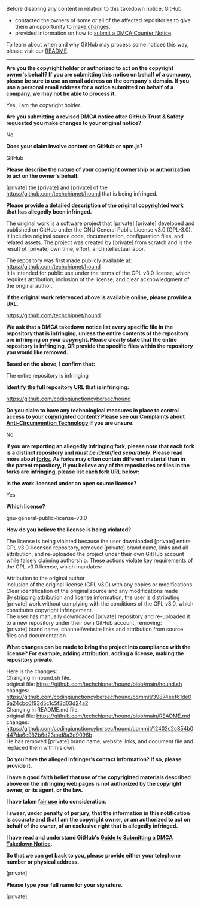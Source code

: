 Before disabling any content in relation to this takedown notice, GitHub
- contacted the owners of some or all of the affected repositories to give them an opportunity to [make changes](https://docs.github.com/en/github/site-policy/dmca-takedown-policy#a-how-does-this-actually-work).
- provided information on how to [submit a DMCA Counter Notice](https://docs.github.com/en/articles/guide-to-submitting-a-dmca-counter-notice).

To learn about when and why GitHub may process some notices this way, please visit our [README](https://github.com/github/dmca/blob/master/README.md#anatomy-of-a-takedown-notice).

---

**Are you the copyright holder or authorized to act on the copyright owner's behalf? If you are submitting this notice on behalf of a company, please be sure to use an email address on the company's domain. If you use a personal email address for a notice submitted on behalf of a company, we may not be able to process it.**

Yes, I am the copyright holder.

**Are you submitting a revised DMCA notice after GitHub Trust & Safety requested you make changes to your original notice?**

No

**Does your claim involve content on GitHub or npm.js?**

GitHub

**Please describe the nature of your copyright ownership or authorization to act on the owner's behalf.**

[private] the [private] and [private] of the https://github.com/techchipnet/hound that is being infringed.

**Please provide a detailed description of the original copyrighted work that has allegedly been infringed.**

The original work is a software project that [private] [private] developed and published on GitHub under the GNU General Public License v3.0 (GPL-3.0). It includes original source code, documentation, configuration files, and related assets. The project was created by [private] from scratch and is the result of [private] own time, effort, and intellectual labor.

The repository was first made publicly available at:  
https://github.com/techchipnet/hound  
It is intended for public use under the terms of the GPL v3.0 license, which requires attribution, inclusion of the license, and clear acknowledgment of the original author.

**If the original work referenced above is available online, please provide a URL.**

https://github.com/techchipnet/hound

**We ask that a DMCA takedown notice list every specific file in the repository that is infringing, unless the entire contents of the repository are infringing on your copyright. Please clearly state that the entire repository is infringing, OR provide the specific files within the repository you would like removed.**

**Based on the above, I confirm that:**

The entire repository is infringing

**Identify the full repository URL that is infringing:**

https://github.com/codingjunctioncybersec/hound

**Do you claim to have any technological measures in place to control access to your copyrighted content? Please see our <a href="https://docs.github.com/articles/guide-to-submitting-a-dmca-takedown-notice#complaints-about-anti-circumvention-technology">Complaints about Anti-Circumvention Technology</a> if you are unsure.**

No

**If you are reporting an allegedly infringing fork, please note that each fork is a distinct repository and <i>must be identified separately</i>. Please read more about <a href="https://docs.github.com/articles/dmca-takedown-policy#b-what-about-forks-or-whats-a-fork">forks.</a> As forks may often contain different material than in the parent repository, if you believe any of the repositories or files in the forks are infringing, please list each fork URL below:**

**Is the work licensed under an open source license?**

Yes

**Which license?**

gnu-general-public-license-v3.0

**How do you believe the license is being violated?**

The license is being violated because the user downloaded [private] entire GPL v3.0-licensed repository, removed [private] brand name, links and all attribution, and re-uploaded the project under their own GitHub account while falsely claiming authorship. These actions violate key requirements of the GPL v3.0 license, which mandates:

Attribution to the original author  
Inclusion of the original license (GPL v3.0) with any copies or modifications  
Clear identification of the original source and any modifications made  
By stripping attribution and license information, the user is distributing [private] work without complying with the conditions of the GPL v3.0, which constitutes copyright infringement.  
The user has manually downloaded [private] repository and re-uploaded it to a new repository under their own GitHub account, removing:  
[private] brand name, channel/website links and attribution from source files and documentation

**What changes can be made to bring the project into compliance with the license? For example, adding attribution, adding a license, making the repository private.**

Here is the changes:  
Changing in hound.sh file.  
original file: https://github.com/techchipnet/hound/blob/main/hound.sh  
changes:  
https://github.com/codingjunctioncybersec/hound/commit/39874eef61de06a24cbc6193d5c1c5f3d03d24a2  
Changing in README.md file.  
original file: https://github.com/techchipnet/hound/blob/main/README.md  
changes:  
https://github.com/codingjunctioncybersec/hound/commit/12402c2c854b0447da6c982b6d23ead8a3d9096b  
He has removed [private] brand name, website links, and document file and replaced them with his own.

**Do you have the alleged infringer’s contact information? If so, please provide it.**

**I have a good faith belief that use of the copyrighted materials described above on the infringing web pages is not authorized by the copyright owner, or its agent, or the law.**

**I have taken <a href="https://www.lumendatabase.org/topics/22">fair use</a> into consideration.**

**I swear, under penalty of perjury, that the information in this notification is accurate and that I am the copyright owner, or am authorized to act on behalf of the owner, of an exclusive right that is allegedly infringed.**

**I have read and understand GitHub's <a href="https://docs.github.com/articles/guide-to-submitting-a-dmca-takedown-notice/">Guide to Submitting a DMCA Takedown Notice</a>.**

**So that we can get back to you, please provide either your telephone number or physical address.**

[private]

**Please type your full name for your signature.**

[private]

